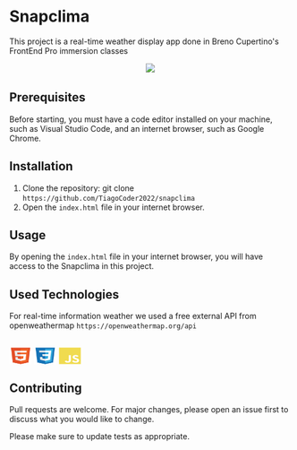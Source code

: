 # Snapclima


This project is a real-time weather display app done in Breno Cupertino's FrontEnd Pro immersion classes


<p align="center">
  <img width="600" src="https://user-images.githubusercontent.com/119512258/227757880-392c6cee-b96d-4fdd-8619-153af3fe0a83.gif"  
</p>

## Prerequisites

Before starting, you must have a code editor installed on your machine, such as Visual Studio Code, and an internet browser, such as Google Chrome.

## Installation

1. Clone the repository: git clone `https://github.com/TiagoCoder2022/snapclima`
2. Open the `index.html` file in your internet browser.

## Usage

By opening the `index.html` file in your internet browser, you will have access to the Snapclima in this project.

## Used Technologies

For real-time information weather we used a free external API from openweathermap `https://openweathermap.org/api`

<div style="display: inline_block"><br> 
  <img align="center" alt="Tiago-HTML" height="30" width="40" src="https://raw.githubusercontent.com/devicons/devicon/master/icons/html5/html5-original.svg">
  <img align="center" alt="Tiago-CSS" height="30" width="40" src="https://raw.githubusercontent.com/devicons/devicon/master/icons/css3/css3-original.svg">
  <img align="center" alt="Tiago-Js" height="30" width="40" src="https://raw.githubusercontent.com/devicons/devicon/master/icons/javascript/javascript-plain.svg">
</div>

## Contributing

Pull requests are welcome. For major changes, please open an issue first
to discuss what you would like to change.

Please make sure to update tests as appropriate.
